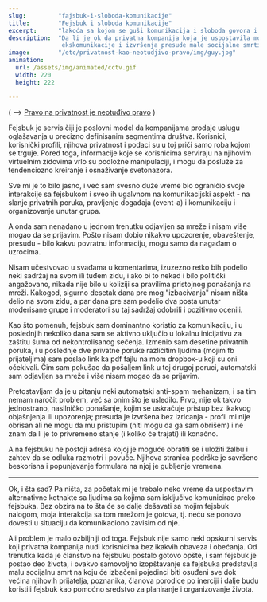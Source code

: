 ```yaml
---
slug:         "fajsbuk-i-sloboda-komunikacije"
title:        "Fejsbuk i sloboda komunikacije"
excerpt:      "lakoća sa kojom se guši komunikacija i sloboda govora i organizovanja"
description:  "Da li je ok da privatna kompanija koja je uspostavila monopol u komunikaciji ima mogućnost
               ekskomunikacije i izvršenja presude male socijalne smrti?"
image:        "/etc/privatnost-kao-neotudjivo-pravo/img/guy.jpg"
animation:
  url: /assets/img/animated/cctv.gif
  width: 220
  height: 222

---
```


( -->  <a title="Pravo na privatnost je neotuđivo pravo" href="/etc/privatnost-kao-neotudjivo-pravo/">Pravo na privatnost je neotuđivo pravo</a> )

Fejsbuk je servis čiji je poslovni model da kompanijama prodaje uslugu oglašavanja u precizno definisanim segmentima 
društva. Korisnici, korisnički profili, njihova privatnost i podaci su u toj priči samo roba kojom se trguje. Pored toga, 
informacije koje se korisnicima serviraju na njihovim virtuelnim zidovima vrlo su podložne manipulaciji, i mogu da posluže 
za tendenciozno kreiranje i osnaživanje svetonazora.

Sve mi je to bilo jasno, i već sam svesno duže vreme bio ograničio svoje interakcije sa fejsbukom i sveo ih ugalvnom na
komunikacijski aspekt - na slanje privatnih poruka, pravljenje događaja (event-a) i komunikaciju i organizovanje unutar
grupa.

A onda sam nenadano u jednom trenutku odjavljen sa mreže i nisam više mogao da se prijavim. Pošto nisam dobio nikakvo
upozorenje, obaveštenje, presudu - bilo kakvu povratnu informaciju, mogu samo da nagađam o uzrocima. 

Nisam učestvovao u svađama u komentarima, izuzezno retko bih podelio neki sadržaj na svom ili tuđem zidu, i ako bi to
nekad i bilo politički angažovano, nikada nije bilo u koliziji sa pravilima pristojnog ponašanja na mreži. Kakogod, 
sigurno desetak dana pre mog "izbacivanja" nisam ništa delio na svom zidu, a par dana pre sam podelio dva posta unutar
moderisane grupe i moderatori su taj sadržaj odobrili i pozitivno ocenili.

Kao što pomenuh, fejsbuk sam dominantno koristio za komunikaciju, i u poslednjih nekoliko dana sam se aktivno uključio u
lokalnu inicijativu za zaštitu šuma od nekontrolisanog sečenja. Izmenio sam desetine privatnih poruka, i u poslednje dve
privatne poruke različitim ljudima (mojim fb prijateljima) sam poslao link ka pdf fajlu na mom dropbox-u koji su oni
očekivali. Čim sam pokušao da pošaljem link u toj drugoj poruci, automatski sam odjavljen sa mreže i više nisam mogao da
se prijavim.

Pretostavljam da je u pitanju neki automatski anti-spam mehanizam, i sa tim nemam naročit problem, već sa onim što je
usledilo. Prvo, nije ok takvo jednostrano, nasilničko ponašanje, kojim se uskraćuje pristup bez ikakvog objašnjenja ili
upozorenja; presuda je izvršena bez izricanja - profil mi nije obrisan ali ne mogu da mu pristupim (niti mogu da
ga sam obrišem) i ne znam da li je to privremeno stanje (i koliko će trajati) ili konačno.

A na fejsbuku ne postoji adresa kojoj je moguće obratiti se i uložiti žalbu i zahtev da se odluka razmotri i povuče. 
Njihova stranica podrške je savršeno beskorisna i popunjavanje formulara na njoj je gubljenje vremena.

***

Ok, i šta sad? Pa ništa, za početak mi je trebalo neko vreme da uspostavim alternativne kotnakte sa ljudima sa kojima sam
isključivo komunicirao preko fejsbuka. Bez obzira na to šta će se dalje dešavati sa mojim fejsbuk nalogom, moja interakcija
sa tom mrežom je gotova, tj. neću se ponovo dovesti u situaciju da komunikaciono zavisim od nje.

Ali problem je malo ozbiljniji od toga. Fejsbuk nije samo neki opskurni servis koji privatna kompanija nudi korisnicima 
bez ikakvih obaveza i obećanja. Od trenutka kada je članstvo na fejsbuku postalo gotovo opšte, i sam fejsbuk je postao deo
života, i ovakvo samovoljno izopštavanje sa fejsbuka predstavlja malu socijalnu smrt na koju će izbačeni pojedinci biti 
osuđeni sve dok većina njihovih prijatelja, poznanika, članova porodice po inerciji i dalje budu koristili fejsbuk kao
pomoćno sredstvo za planiranje i organizovanje života.